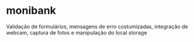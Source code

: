 # monibank

Validação de formulários, mensagens de erro costumizadas, integração de webcam, captura de fotos e manipulação do local storage
